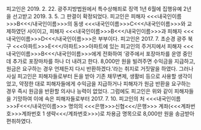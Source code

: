 피고인은 2019. 2. 22. 광주지방법원에서 특수상해죄로 징역 1년 6월에 집행유예 2년을 선고받고 2019. 3. 5. 그 판결이 확정되었다.
피고인은 피해자 <<<내국인이름>>>B<<</내국인이름>>>의 동생 <<<내국인이름>>>C<<</내국인이름>>>와 교제하였던 사이이고, 피해자 <<<내국인이름>>>B<<</내국인이름>>>과 피해자 <<<내국인이름>>>D<<</내국인이름>>>은 부부이다.
피고인은 2017. 7. 초순경 광주 북구 <<<아파트>>>E<<</아파트>>>아파트에 있는 피고인의 주거지에서 피해자 <<<내국인이름>>>B<<</내국인이름>>>에게 전화하여 ‘광주에서 포장마차를 운영 중인데 추가로 포장마차를 하나 더 내려고 한다. 8,000만 원을 빌려주면 수익금을 지급하고, 원금은 요구하는 경우 언제든지 다시 반환하겠다.'라는 취지로 거짓말을 하였다.
그러나 사실 피고인은 피해자들로부터 돈을 받아 기존 채무변제, 생활비 등으로 사용할 생각이었고, 약정한 대로 피해자들에게 수익금을 지급하거나 피해자가 원금 반환을 요구하는 경우 즉시 원금을 반환할 의사나 능력이 없었다.
그럼에도 피고인은 위와 같이 피해자들을 기망하여 이에 속은 피해자들로부터 2017. 7. 10. 피고인의 처 <<<내국인이름>>>F<<</내국인이름>>> 명의의 <<<은행>>>신협<<</은행>>> 계좌(<<<계좌번호>>>계좌번호 1 생략<<</계좌번호>>>)로 차용금 명목으로 8,000만 원을 송금받아 편취하였다.